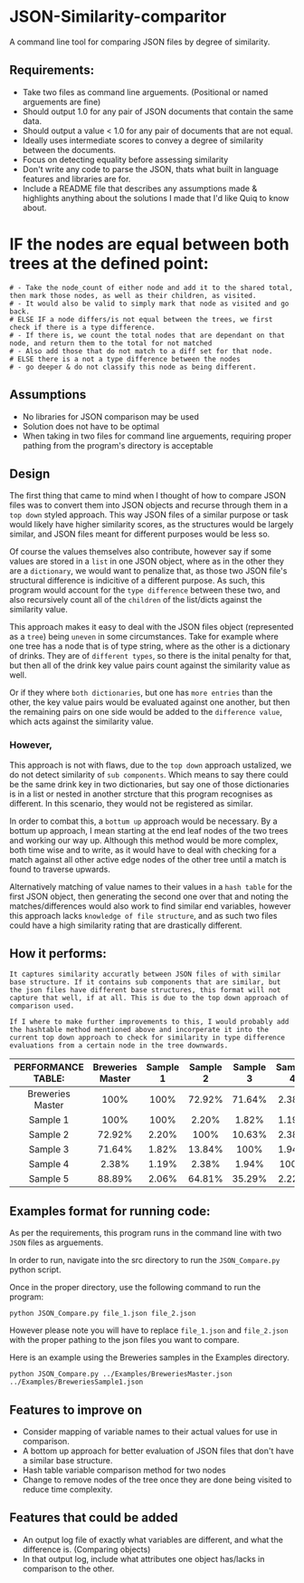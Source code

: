 # JSON-Similarity-comparitor
A command line tool for comparing JSON files by degree of similarity.

## Requirements:
* Take two files as command line arguements. (Positional or named arguements are fine)
* Should output 1.0 for any pair of JSON documents that contain the same data.
* Should output a value < 1.0 for any pair of documents that are not equal.
* Ideally uses intermediate scores to convey a degree of similarity between the documents.
* Focus on detecting equality before assessing similarity
* Don't write any code to parse the JSON, thats what built in language features and libraries are for.
* Include a README file that describes any assumptions made & highlights anything about the solutions I made that I'd like Quiq to know about.


# IF the nodes are equal between both trees at the defined point:
    # - Take the node_count of either node and add it to the shared total, then mark those nodes, as well as their children, as visited. 
    # - It would also be valid to simply mark that node as visited and go back.
    # ELSE IF a node differs/is not equal between the trees, we first check if there is a type difference. 
    # - If there is, we count the total nodes that are dependant on that node, and return them to the total for not matched
    # - Also add those that do not match to a diff set for that node.
    # ELSE there is a not a type difference between the nodes
    # - go deeper & do not classify this node as being different.
    
## Assumptions

* No libraries for JSON comparison may be used
* Solution does not have to be optimal
* When taking in two files for command line arguements, requiring proper pathing from the program's directory is acceptable

## Design

The first thing that came to mind when I thought of how to compare JSON files was to convert them into JSON objects and recurse through them in a `top down` styled approach. This way JSON files of a similar purpose or task would likely have higher similarity scores, as the structures would be largely similar, and JSON files meant for different purposes would be less so.

Of course the values themselves also contribute, however say if some values are stored in a `list` in one JSON object, where as in the other they are a `dictionary`, we would want to penalize that, as those two JSON file's structural difference is indicitive of a different purpose. As such, this program would account for the `type difference` between these two, and also recursively count all of the `children` of the list/dicts against the similarity value.

This approach makes it easy to deal with the JSON files object (represented as a `tree`) being `uneven` in some circumstances. Take for example where one tree has a node that is of type string, where as the other is a dictionary of drinks. They are of `different types`, so there is the inital penalty for that, but then all of the drink key value pairs count against the similarity value as well. 

Or if they where `both dictionaries`, but one has `more entries` than the other, the key value pairs would be evaluated against one another, but then the remaining pairs on one side would be added to the `difference value`, which acts against the similarity value.

### However,

This approach is not with flaws, due to the `top down` approach ustalized, we do not detect similarity of `sub components`. Which means to say there could be the same drink key in two dictionaries, but say one of those dictionaries is in a list or nested in another strcture that this program recognises as different. In this scenario, they would not be registered as similar.

In order to combat this, a `bottum up` approach would be necessary. By a bottum up approach, I mean starting at the end leaf nodes of the two trees and working our way up. Although this method would be more complex, both time wise and to write, as it would have to deal with checking for a match against all other active edge nodes of the other tree until a match is found to traverse upwards.

Alternatively matching of value names to their values in a `hash table` for the first JSON object, then generating the second one over that and noting the matches/differences would also work to find similar end variables, however this approach lacks `knowledge of file structure`, and as such two files could have a high similarity rating that are drastically different.

## How it performs:

    It captures similarity accuratly between JSON files of with similar base structure. If it contains sub components that are similar, but the json files have different base structures, this format will not capture that well, if at all. This is due to the top down approach of comparison used.
    
    If I where to make further improvements to this, I would probably add the hashtable method mentioned above and incorperate it into the current top down approach to check for similarity in type difference evaluations from a certain node in the tree downwards.

| PERFORMANCE TABLE: | Breweries Master | Sample 1 | Sample 2 | Sample 3 | Sample 4 | Sample 5 |
|:------:|:----------------:|:--------:|:--------:|:--------:|:--------:|:-------:|
| Breweries Master |100%|100%|72.92%|71.64%|2.38%|88.89%|
| Sample 1 |100%|100%|2.20%|1.82%|1.19%|2.06%|
| Sample 2 |72.92%|2.20%|100%|10.63%|2.38%|64.81%|
| Sample 3 |71.64%|1.82%|13.84%|100%|1.94%|35.29%|
| Sample 4 |2.38%|1.19%|2.38%|1.94%|100%|2.22%|
| Sample 5 |88.89%|2.06%|64.81%|35.29%|2.22%|100%|

## Examples format for running code:

As per the requirements, this program runs in the command line with two `JSON` files as arguements.

In order to run, navigate into the src directory to run the `JSON_Compare.py` python script. 

Once in the proper directory, use the following command to run the program:

    python JSON_Compare.py file_1.json file_2.json

However please note you will have to replace `file_1.json` and `file_2.json` with the proper pathing to the json files you want to compare.

Here is an example using the Breweries samples in the Examples directory.

    python JSON_Compare.py ../Examples/BreweriesMaster.json ../Examples/BreweriesSample1.json

## Features to improve on
* Consider mapping of variable names to their actual values for use in comparison.
* A bottom up approach for better evaluation of JSON files that don't have a similar base structure.
* Hash table variable comparison method for two nodes
* Change to remove nodes of the tree once they are done being visited to reduce time complexity.
        
## Features that could be added
- An output log file of exactly what variables are different, and what the difference is. (Comparing objects)
- In that output log, include what attributes one object has/lacks in comparison to the other.